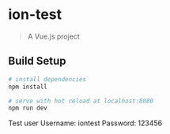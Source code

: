 # ion-test

> A Vue.js project

## Build Setup

``` bash
# install dependencies
npm install

# serve with hot reload at localhost:8080
npm run dev
```

Test user
Username: iontest
Password: 123456